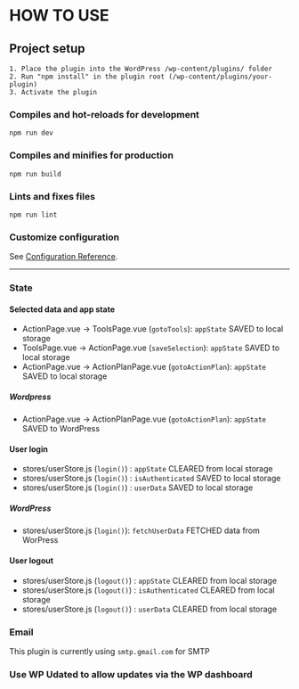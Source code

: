 # HOW TO USE

## Project setup

```
1. Place the plugin into the WordPress /wp-content/plugins/ folder
2. Run "npm install" in the plugin root (/wp-content/plugins/your-plugin)
3. Activate the plugin
```

### Compiles and hot-reloads for development

```
npm run dev
```

### Compiles and minifies for production

```
npm run build
```

### Lints and fixes files

```
npm run lint
```

### Customize configuration

See [Configuration Reference](https://cli.vuejs.org/config/).

---

### State

#### Selected data and app state

- ActionPage.vue → ToolsPage.vue (`gotoTools`): `appState` SAVED to local storage
- ToolsPage.vue → ActionPage.vue (`saveSelection`): `appState` SAVED to local storage
- ActionPage.vue → ActionPlanPage.vue (`gotoActionPlan`): `appState` SAVED to local storage

##### Wordpress

- ActionPage.vue → ActionPlanPage.vue (`gotoActionPlan`): `appState` SAVED to WordPress

#### User login

- stores/userStore.js (`login()`) : `appState` CLEARED from local storage
- stores/userStore.js (`login()`) : `isAuthenticated` SAVED to local storage
- stores/userStore.js (`login()`) : `userData` SAVED to local storage

##### WordPress

- stores/userStore.js (`login()`): `fetchUserData` FETCHED data from WorPress

#### User logout

- stores/userStore.js (`logout()`) : `appState` CLEARED from local storage
- stores/userStore.js (`logout()`) : `isAuthenticated` CLEARED from local storage
- stores/userStore.js (`logout()`) : `userData` CLEARED from local storage

### Email

This plugin is currently using `smtp.gmail.com` for SMTP

### Use WP Udated to allow updates via the WP dashboard